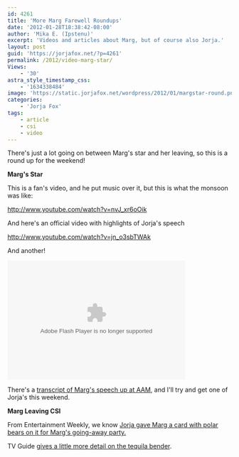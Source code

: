 ```yaml
---
id: 4261
title: 'More Marg Farewell Roundups'
date: '2012-01-28T18:38:42-08:00'
author: 'Mika E. (Ipstenu)'
excerpt: 'Videos and articles about Marg, but of course also Jorja.'
layout: post
guid: 'https://jorjafox.net/?p=4261'
permalink: /2012/video-marg-star/
Views:
    - '30'
astra_style_timestamp_css:
    - '1634338484'
image: 'https://static.jorjafox.net/wordpress/2012/01/margstar-round.png'
categories:
    - 'Jorja Fox'
tags:
    - article
    - csi
    - video
---
```


There's just a lot going on between Marg's star and her leaving, so this is a round up for the weekend!

<strong>Marg's Star</strong>

This is a fan's video, and he put music over it, but this is what the monsoon was like:

http://www.youtube.com/watch?v=nvJ_xr6oOik

And here's an official video with highlights of Jorja's speech

http://www.youtube.com/watch?v=jn_o3sbTWAk

And another!

<object id="otvPlayer" width="400" height="268"><param name="movie" value="http://cdn.abclocal.go.com/static/flash/embeddedPlayer/swf/otvEmLoader.swf?version=&station=&section=otrc&mediaId=8521942&cdnRoot=http://cdn.abclocal.go.com&webRoot=http://www.ontheredcarpet.com&configPath=/shared/util/&site=" ></param><param name="allowScriptAccess" value="always"></param><param name="allowNetworking" value="all"></param><param name="allowFullScreen" value="true"></param><embed id="otvPlayer" width="400" height="268" type="application/x-shockwave-flash"	allowscriptaccess="always" allownetworking="all" allowfullscreen="true"	src="http://cdn.abclocal.go.com/static/flash/embeddedPlayer/swf/otvEmLoader.swf?version=&station=&section=otrc&mediaId=8521942&cdnRoot=http://cdn.abclocal.go.com&webRoot=http://www.ontheredcarpet.com&configPath=/shared/util/&site="></embed></object>

There's a <a href="http://allaboutmarg.com/wordp/?page_id=21416">transcript of Marg's speech up at AAM</a>, and I'll try and get one of Jorja's this weekend.

<strong>Marg Leaving CSI</strong>

From Entertainment Weekly, we know <a href="https://jorjafox.net/wiki/Entertainment_Weekly_(25_January_2012)">Jorja gave Marg a card with polar bears on it for Marg's going-away party.</a>

TV Guide <a href="https://jorjafox.net/wiki/TV_Guide_(24_January_2012)">gives a little more detail on the tequila bender</a>.